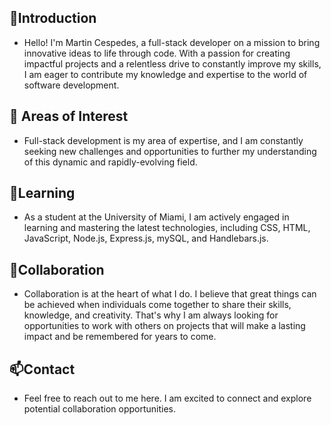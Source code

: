 ## 👋Introduction
- Hello! I'm Martin Cespedes, a full-stack developer on a mission to bring innovative ideas to life through code. With a passion for creating impactful projects and a relentless drive to constantly improve my skills, I am eager to contribute my knowledge and expertise to the world of software development.

## 👀 Areas of Interest
- Full-stack development is my area of expertise, and I am constantly seeking new challenges and opportunities to further my understanding of this dynamic and rapidly-evolving field.

## 🌱Learning
- As a student at the University of Miami, I am actively engaged in learning and mastering the latest technologies, including CSS, HTML, JavaScript, Node.js, Express.js, mySQL, and Handlebars.js.

## 💞️Collaboration
- Collaboration is at the heart of what I do. I believe that great things can be achieved when individuals come together to share their skills, knowledge, and creativity. That's why I am always looking for opportunities to work with others on projects that will make a lasting impact and be remembered for years to come.

## 📫Contact
- Feel free to reach out to me here. I am excited to connect and explore potential collaboration opportunities.


